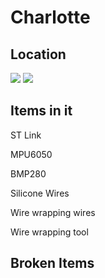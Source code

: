 # Charlotte

## Location
![](7a142f33e0510a54e6eaf6175b8cdb7b_MD5.webp)
![](093c447cea140f9144e553e2389082cc_MD5.webp)

## Items in it
ST Link

MPU6050

BMP280

Silicone Wires

Wire wrapping wires

Wire wrapping tool

## Broken Items
